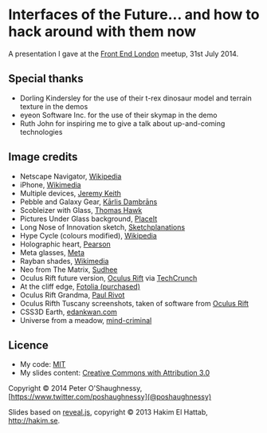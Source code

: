 # Interfaces of the Future... and how to hack around with them now

A presentation I gave at the [Front End London](http://www.frontendlondon.co.uk) meetup, 31st July 2014.


## Special thanks

* Dorling Kindersley for the use of their t-rex dinosaur model and terrain texture in the demos
* eyeon Software Inc. for the use of their skymap in the demo
* Ruth John for inspiring me to give a talk about up-and-coming technologies


## Image credits

* Netscape Navigator, [Wikipedia](http://en.wikipedia.org/wiki/File:Netscape_Navigator.png)
* iPhone, [Wikimedia](http://upload.wikimedia.org/wikipedia/commons/6/62/A_White_iPhone_3G_displaying_virtual_keyboard_in_portrait_mode.jpg)
* Multiple devices, [Jeremy Keith](http://en.wikipedia.org/wiki/Digital_omnivore#mediaviewer/File:Cuddling_with_multiple_devices.jpg)
* Pebble and Galaxy Gear, [Kārlis Dambrāns](https://www.flickr.com/photos/janitors/10345415843/)
* Scobleizer with Glass, [Thomas Hawk](https://www.flickr.com/photos/thomashawk/14259298346)
* Pictures Under Glass background, [PlaceIt](https://placeit.net/)
* Long Nose of Innovation sketch, [Sketchplanations](http://www.sketchplanations.com/post/60700964916/the-long-nose-of-innovation-bill-buxton-i-love)
* Hype Cycle (colours modified), [Wikipedia](http://en.wikipedia.org/wiki/Hype_cycle)
* Holographic heart, [Pearson](http://youtu.be/yQRdIZR_LYY)
* Meta glasses, [Meta](http://www.spaceglasses.com)
* Rayban shades, [Wikimedia](http://upload.wikimedia.org/wikipedia/commons/4/4b/RayBanAviator.jpg)
* Neo from The Matrix, [Sudhee](http://www.flickr.com/photos/sudhee/82891943)
* Oculus Rift future version, [Oculus Rift](http://www.oculusvr.com/) via [TechCrunch](http://techcrunch.com/2013/12/12/oculus-vr-raises-75-million-to-help-bring-virtual-reality-goggles-to-the-masses/)
* At the cliff edge, [Fotolia (purchased)](http://www.fotolia.com)
* Oculus Rift Grandma, [Paul Rivot](http://youtu.be/pAC5SeNH8jw)
* Oculus Rifth Tuscany screenshots, taken of software from [Oculus Rift](http://www.oculusvr.com/)
* CSS3D Earth, [edankwan.com](http://www.edankwan.com/lab/css3dEarth)
* Universe from a meadow, [mind-criminal](http://mind-criminal.deviantart.com/art/Universe-From-a-Meadow-257284639)


## Licence

* My code: [MIT](LICENSE)
* My slides content: [Creative Commons with Attribution 3.0](https://creativecommons.org/licenses/by/3.0/)

Copyright © 2014 Peter O'Shaughnessy, [https://www.twitter.com/poshaughnessy](@poshaughnessy)

Slides based on [reveal.js](http://lab.hakim.se/reveal-js/), copyright © 2013 Hakim El Hattab, http://hakim.se.